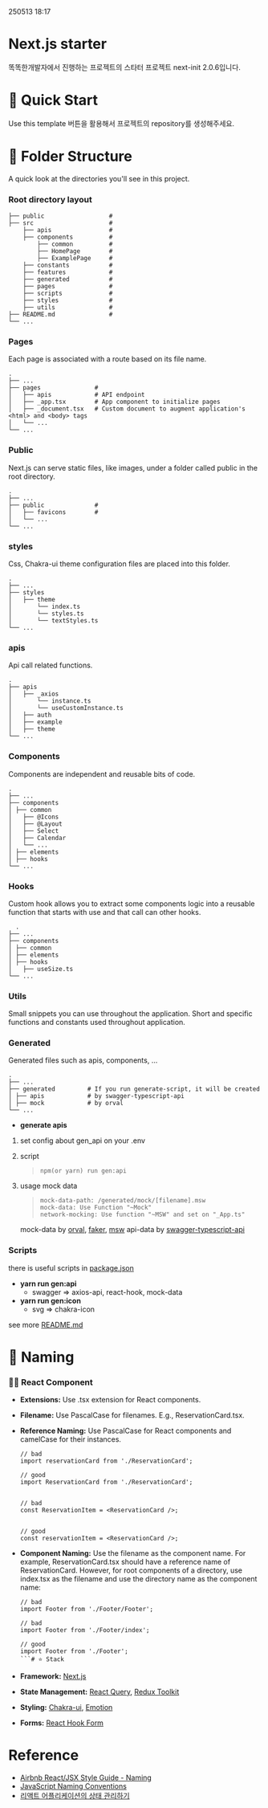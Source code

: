 250513 18:17
# Next.js starter

똑똑한개발자에서 진행하는 프로젝트의 스타터 프로젝트 next-init 2.0.6입니다.

# 🚀 Quick Start

Use this template 버튼을 활용해서 프로젝트의 repository를 생성해주세요.

# 📁 Folder Structure

A quick look at the directories you'll see in this project.


### Root directory layout

    ├── public                  #
    ├── src                     #
        ├── apis                #
        ├── components          #
            ├── common          #
            ├── HomePage        #
            ├── ExamplePage     #
        ├── constants           #
        ├── features            #
        ├── generated           #
        ├── pages               #
        ├── scripts             #
        ├── styles              #
        ├── utils               #
    ├── README.md               #
    └── ...

### Pages

Each page is associated with a route based on its file name.

    .
    ├── ...
    ├── pages               #
    │   ├── apis            # API endpoint
    │   ├── _app.tsx        # App component to initialize pages
    │   ├── _document.tsx   # Custom document to augment application's <html> and <body> tags
    │   └── ...
    └── ...

### Public

Next.js can serve static files, like images, under a folder called public in the root directory.

    .
    ├── ...
    ├── public              #
    │   ├── favicons        #
    │   └── ...
    └── ...

### styles

Css, Chakra-ui theme configuration files are placed into this folder.

    .
    ├── ...
    ├── styles           
    │   ├── theme        
    │       └── index.ts
    │       └── styles.ts
    │       └── textStyles.ts
    └── ...

### apis

Api call related functions.

    .
    ├── apis              
    │   ├── _axios        
    │       └── instance.ts
    │       └── useCustomInstance.ts
    │   ├── auth          
    │   ├── example       
    │   ├── theme         
    └── ...

### Components

Components are independent and reusable bits of code.

    .
    ├── ...
    ├── components   
    │ ├── common     
    │   ├── @Icons   
    │   ├── @Layout  
    │   ├── Select   
    │   ├── Calendar 
    │   └── ...      
    │ ├── elements   
    │ ├── hooks       
    └── ...

### Hooks

Custom hook allows you to extract some components logic into a reusable function that starts with use and that call can other hooks.

      .
    ├── ...
    ├── components   
    │ ├── common     
    │ ├── elements   
    │ ├── hooks      
    │   ├── useSize.ts       
    └── ...
### Utils

Small snippets you can use throughout the application. Short and specific functions and constants used throughout application.

### Generated

Generated files such as apis, components, ...

    .
    ├── ...
    ├── generated         # If you run generate-script, it will be created
    │ ├── apis            # by swagger-typescript-api
    │ ├── mock            # by orval
    └── ...

- **generate apis**

1. set config about gen_api on your .env
2. script

   > ```
   > npm(or yarn) run gen:api
   > ```

3. usage mock data

   > ```
   > mock-data-path: /generated/mock/[filename].msw
   > mock-data: Use Function "~Mock"
   > network-mocking: Use function "~MSW" and set on "_App.ts"
   > ```

   mock-data by [orval](https://orval.dev/reference/configuration/overview), [faker](https://github.com/faker-js/faker), [msw](https://mswjs.io/docs/getting-started/mocks/rest-api)
   api-data by [swagger-typescript-api](https://www.npmjs.com/package/swagger-typescript-api)

### Scripts

there is useful scripts in [package.json](package.json)

- **yarn run gen:api**
  - swagger => axios-api, react-hook, mock-data
- **yarn run gen:icon**
  - svg => chakra-icon

see more [README.md](/src/scripts/README.md)

# 📛 Naming

### 👨‍🦳 React Component

- **Extensions:** Use .tsx extension for React components.

- **Filename:** Use PascalCase for filenames. E.g., ReservationCard.tsx.

- **Reference Naming:** Use PascalCase for React components and camelCase for their instances.

  ```tsx
  // bad
  import reservationCard from './ReservationCard';
 
  // good
  import ReservationCard from './ReservationCard';
  
  
  // bad
  const ReservationItem = <ReservationCard />;
  
  
  // good
  const reservationItem = <ReservationCard />;
  ```

- **Component Naming:** Use the filename as the component name. For example, ReservationCard.tsx should have a reference name of ReservationCard. However, for root components of a directory, use index.tsx as the filename and use the directory name as the component name:

  ```tsx
  // bad
  import Footer from './Footer/Footer';

  // bad
  import Footer from './Footer/index';

  // good
  import Footer from './Footer';
  ```# ⭐️ Stack

- **Framework:** [Next.js](https://nextjs.org/)
- **State Management:** [React Query](https://react-query.tanstack.com/), [Redux Toolkit](https://redux-toolkit.js.org/)
- **Styling:** [Chakra-ui](https://chakra-ui.com/), [Emotion](https://emotion.sh/docs/introduction)
- **Forms:** [React Hook Form](https://react-hook-form.com/)
# Reference

- [Airbnb React/JSX Style Guide - Naming](https://github.com/airbnb/javascript/tree/master/react#naming)
- [JavaScript Naming Conventions](https://www.robinwieruch.de/javascript-naming-conventions)
- [리액트 어플리케이션의 상태 관리하기](https://www.kenrhee.com/blog/react-application-state-management)
